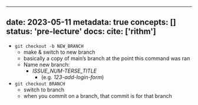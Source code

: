 
---
date: 2023-05-11
metadata: true
concepts: []
status: 'pre-lecture'
docs: 
cite: ['rithm']
---

- `git checkout -b NEW_BRANCH`
	- make & switch to new branch
	- basically a copy of main’s branch at the point this command was ran
	- Name new branch: 
		- *ISSUE_NUM-TERSE_TITLE*
			- (e.g. _123-add-login-form_)
- `git checkout BRANCH`
	- switch to branch
	- when you commit on a branch, that commit is for that branch


